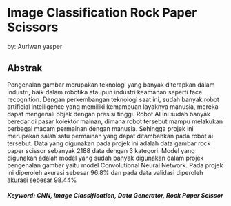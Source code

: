 # Image Classification Rock Paper Scissors
by: Auriwan yasper
## Abstrak
Pengenalan gambar merupakan teknologi yang banyak diterapkan dalam industri, baik dalam robotika ataupun industri keamanan seperti face recognition. Dengan perkembangan teknologi saat ini, sudah banyak robot artificial intelligence yang memiliki kemampuan layaknya manusia, mereka dapat mengenali objek dengan presisi tinggi. Robot AI ini sudah banyak beredar di pasar kolektor mainan, dimana robot tersebut mampu melakukan berbagai macam permainan dengan manusia. Sehingga projek ini merupakan salah satu permainan yang dapat ditambahkan pada robot ai tersebut. Data yang digunakan pada projek ini adalah data gambar rock paper scissor sebanyak 2188 data dengan 3 kategori. Model yang digunakan adalah model yang sudah banyak digunakan dalam projek pengenalan gambar yaitu model Convolutional Neural Network. Pada projek ini diperoleh akurasi sebesar 96.8% dan pada data validasi diperoleh akurasi sebesar 98.44%

##### Keyword: CNN, Image Classification, Data Generator, Rock Paper Scissor